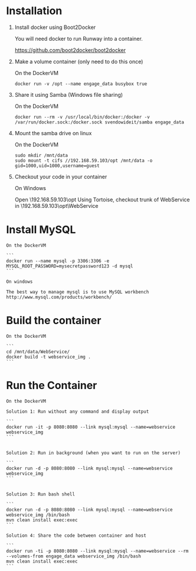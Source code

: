 # Installation

1. Install docker using Boot2Docker

	You will need docker to run Runway into a container.

	https://github.com/boot2docker/boot2docker

2. Make a volume container (only need to do this once)
	
	On the DockerVM
	
	```
	docker run -v /opt --name engage_data busybox true
	```

3. Share it using Samba (Windows file sharing)

	On the DockerVM

	```
	docker run --rm -v /usr/local/bin/docker:/docker -v /var/run/docker.sock:/docker.sock svendowideit/samba engage_data
	```

4. Mount the samba drive on linux 
	
	On the DockerVM

	```
	sudo mkdir /mnt/data
	sudo mount -t cifs //192.168.59.103/opt /mnt/data -o gid=1000,uid=1000,username=guest
	```

5. Checkout your code in your container
	
	On Windows 

	Open \\192.168.59.103\opt
	Using Tortoise, checkout trunk of WebService in \\192.168.59.103\opt\WebService

# Install MySQL

	On the DockerVM

	```
	docker run --name mysql -p 3306:3306 -e MYSQL_ROOT_PASSWORD=mysecretpassword123 -d mysql
	```

	On windows 
	
	The best way to manage mysql is to use MySQL workbench
	http://www.mysql.com/products/workbench/


# Build the  container
	
	On the DockerVM

	```
	cd /mnt/data/WebService/
	docker build -t webservice_img .
	```

# Run the Container
	
	On the DockerVM

	Solution 1: Run without any command and display output

	```
	docker run -it -p 8080:8080 --link mysql:mysql --name=webservice webservice_img
	```


	Solution 2: Run in background (when you want to run on the server)

	```
	docker run -d -p 8080:8080 --link mysql:mysql --name=webservice webservice_img
	```


	Solution 3: Run bash shell 

	```
	docker run -d -p 8080:8080 --link mysql:mysql --name=webservice webservice_img /bin/bash
	mvn clean install exec:exec
	```

	Solution 4: Share the code between container and host 

	```
	docker run -ti -p 8080:8080 --link mysql:mysql --name=webservice --rm --volumes-from engage_data webservice_img /bin/bash
	mvn clean install exec:exec
	```